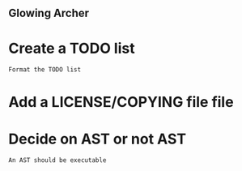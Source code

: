 Glowing Archer
--------------

# Create a TODO list
	Format the TODO list

# Add a LICENSE/COPYING file file

# Decide on AST or not AST
	An AST should be executable
